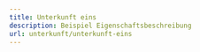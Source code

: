 ```yaml
---
title: Unterkunft eins
description: Beispiel Eigenschaftsbeschreibung
url: unterkunft/unterkunft-eins
---
```

